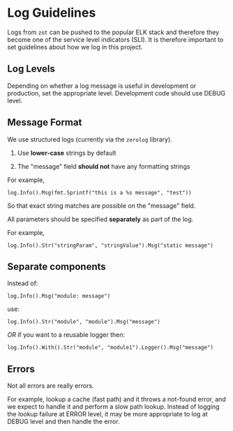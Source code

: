 # Log Guidelines

Logs from `zot` can be pushed to the popular ELK stack and therefore they
become one of the service level indicators (SLI). It is therefore important to
set guidelines about how we log in this project.

## Log Levels

Depending on whether a log message is useful in development or production, set the appropriate level.
Development code should use DEBUG level.

## Message Format

We use structured logs (currently via the `zerolog` library).

1. Use **lower-case** strings by default

2. The "message" field **should not** have any formatting strings

For example,

```
log.Info().Msg(fmt.Sprintf("this is a %s message", "test"))
```

So that exact string matches are possible on the "message" field.

All parameters should be specified **separately** as part of the log.

For example,

```
log.Info().Str("stringParam", "stringValue").Msg("static message")
```

## Separate components

Instead of: 

```
log.Info().Msg("module: message")
```

use:

```
log.Info().Str("module", "module").Msg("message")
```

_OR_ if you want to a reusable logger then:

```
log.Info().With().Str("module", "module1").Logger().Msg("message")
```

## Errors

Not all errors are really errors. 

For example, lookup a cache (fast path) and it throws a not-found error, and we
expect to handle it and perform a slow path lookup. Instead of logging the
lookup failure at ERROR level, it may be more appropriate to log at DEBUG level
and then handle the error.
